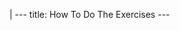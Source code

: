 |
                        ---
                        title: How To Do The Exercises
                        ---